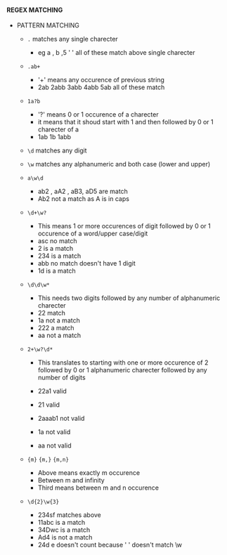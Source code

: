 #### REGEX MATCHING

- PATTERN MATCHING

  - `.` matches any single charecter
    
    - eg a , b ,5 ' ' all of these match above single charecter

  - `.ab+`  
    -  '+' means any occurence of previous string
    - 2ab 2abb 3abb 4abb 5ab all of these match

  - `1a?b`

    - '?' means 0 or 1 occurence of a charecter 
    - it means that it shoud start with 1 and then followed by 0 or 1 charecter of a
    - 1ab 1b 1abb 

  -  `\d` matches any digit
  -  `\w` matches any alphanumeric and both case (lower and upper)

  - `a\w\d`

    - ab2 , aA2 , aB3, aD5 are match
    - Ab2 not a match as A is in caps
  
  - `\d+\w?`
  
    - This means 1 or more occurences of digit followed by 0 or 1 occurence of a word/upper case/digit
    - asc no match
    - 2 is a match
    - 234 is a match
    - abb no match doesn't have 1 digit 
    - 1d is a match

   - ` \d\d\w* `

     - This needs two digits followed by any number of alphanumeric charecter
     - 22 match
     - 1a not a match
     - 222 a match
     - aa not a match

    - `2+\w?\d*`

      - This translates to starting with one or more occurence of 2 followed by 0 or 1 alphanumeric charecter followed by any number of digits

      - 22a1 valid
      - 21 valid
      - 2aaab1 not valid
      - 1a not valid
      - aa not valid

    - `{m}` `{m,}` `{m,n}`
    
      - Above means exactly m occurence
      - Between m and infinity 
      - Third means between m and n occurence
    
    - `\d{2}\w{3}`

      - 234sf matches above
      - 11abc is a match
      - 34Dwc is a match
      - Ad4 is not a match
      - 24d e doesn't count because ' ' doesn't match \w


   

